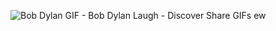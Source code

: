 ![Bob Dylan GIF - Bob Dylan Laugh - Discover   Share GIFs](https://github.com/user-attachments/assets/98c8e447-0439-4c57-8e1a-b694e2b90be9)
ew







